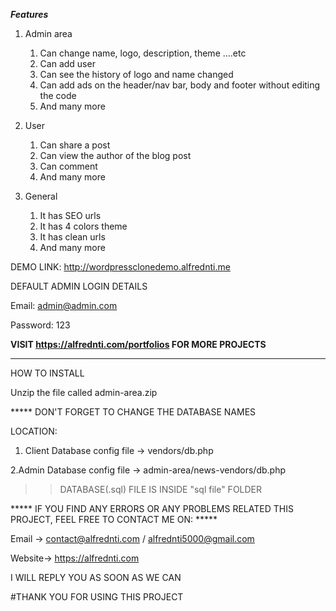 ***Features***
1. Admin area
    1. Can change name, logo, description, theme ....etc
    2. Can add user
    3. Can see the history of logo and name changed
    4. Can add ads on the header/nav bar, body and footer without editing the code
    5. And many more

2. User
    1. Can share a post
    2. Can view the author of the blog post
    3. Can comment
    4. And many more

3. General
    1. It has SEO urls
    2. It has 4 colors theme
    3. It has clean urls
    4. And many more


DEMO LINK: 
http://wordpressclonedemo.alfrednti.me

DEFAULT ADMIN LOGIN DETAILS

Email: admin@admin.com

Password: 123

****VISIT https://alfrednti.com/portfolios FOR MORE PROJECTS****

---------------------------------------------------------------------


HOW TO INSTALL

Unzip the file called admin-area.zip

***** DON'T FORGET TO CHANGE THE DATABASE NAMES

LOCATION:
1. Client Database config file
-> vendors/db.php

2.Admin Database config file
-> admin-area/news-vendors/db.php
			

>>DATABASE(.sql) FILE IS INSIDE "sql file" FOLDER


***** IF YOU FIND ANY ERRORS OR ANY PROBLEMS RELATED THIS PROJECT, FEEL FREE TO CONTACT ME ON: *****  

Email -> contact@alfrednti.com / alfrednti5000@gmail.com

Website-> https://alfrednti.com

I WILL REPLY YOU AS SOON AS WE CAN


#THANK YOU FOR USING THIS PROJECT




 
